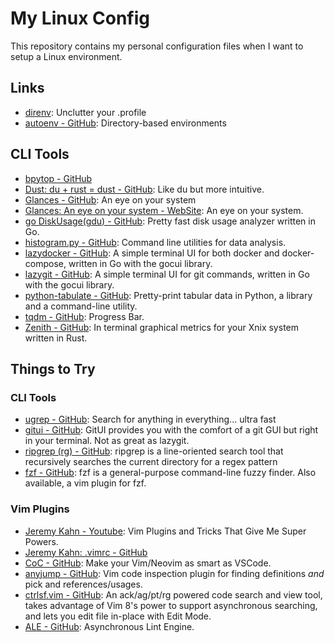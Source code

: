 # My Linux Config

This repository contains my personal configuration files when I want to setup a Linux environment.

## Links

* [direnv](https://direnv.net/): Unclutter your .profile
* [autoenv - GitHub](https://github.com/kennethreitz/autoenv): Directory-based environments



## CLI Tools

* [bpytop - GitHub](https://github.com/aristocratos/bpytop)
* [Dust: du + rust = dust - GitHub](https://github.com/bootandy/dust): Like du but more intuitive.
* [Glances - GitHub](https://github.com/nicolargo/glances): An eye on your system
* [Glances: An eye on your system - WebSite](https://nicolargo.github.io/glances/): An eye on your system.
* [go DiskUsage(gdu) - GitHub](https://github.com/dundee/gdu): Pretty fast disk usage analyzer written in Go.
* [histogram.py - GitHub](https://github.com/bitly/data_hacks): Command line utilities for data analysis.
* [lazydocker - GitHub](https://github.com/jesseduffield/lazydocker): A simple terminal UI for both docker and docker-compose, written in Go with the gocui library.
* [lazygit - GitHub](https://github.com/jesseduffield/lazygit): A simple terminal UI for git commands, written in Go with the gocui library.
* [python-tabulate - GitHub](https://github.com/astanin/python-tabulate): Pretty-print tabular data in Python, a library and a command-line utility.
* [tqdm - GitHub](https://github.com/tqdm/tqdm): Progress Bar.
* [Zenith - GitHub](https://github.com/bvaisvil/zenith): In terminal graphical metrics for your Xnix system written in Rust.



## Things to Try

### CLI Tools

* [ugrep - GitHub](https://github.com/Genivia/ugrep): Search for anything in everything... ultra fast
* [gitui - GitHub](https://github.com/extrawurst/gitui): GitUI provides you with the comfort of a git GUI but right in your terminal.  Not as great as lazygit.
* [ripgrep (rg) - GitHub](https://github.com/BurntSushi/ripgrep): ripgrep is a line-oriented search tool that recursively searches the current directory for a regex pattern
* [fzf - GitHub](https://github.com/junegunn/fzf.git): fzf is a general-purpose command-line fuzzy finder.  Also available, a vim plugin for fzf.


### Vim Plugins

* [Jeremy Kahn - Youtube](https://www.youtube.com/watch?v=x8uleL9j5lY): Vim Plugins and Tricks That Give Me Super Powers.
* [Jeremy Kahn: .vimrc - GitHub](https://github.com/jeremyckahn/dotfiles/blob/master/.vimrc)
* [CoC - GitHub](https://github.com/neoclide/coc.nvim): Make your Vim/Neovim as smart as VSCode.
* [anyjump - GitHub](https://github.com/pechorin/any-jump.vim): Vim code inspection plugin for finding definitions _and_ pick and references/usages.
* [ctrlsf.vim - GitHub](https://github.com/dyng/ctrlsf.vim): An ack/ag/pt/rg powered code search and view tool, takes advantage of Vim 8's power to support asynchronous searching, and lets you edit file in-place with Edit Mode.
* [ALE - GitHub](https://github.com/dense-analysis/ale): Asynchronous Lint Engine.
